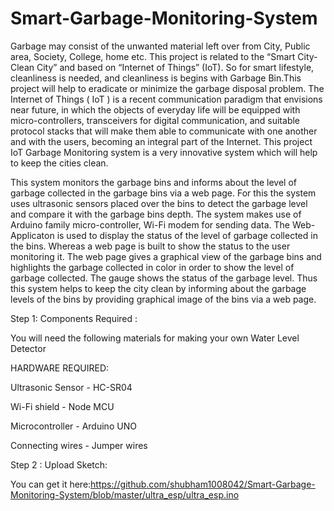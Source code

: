 # Smart-Garbage-Monitoring-System

Garbage may consist of the unwanted material left over from City, Public area, Society, College, home etc. This project is related to the “Smart City- Clean City” and based on “Internet of Things” (IoT). So for smart lifestyle, cleanliness is needed, and cleanliness is begins with Garbage Bin.This project will help to eradicate or minimize the garbage disposal problem. The Internet of Things ( IoT ) is a recent communication paradigm that envisions near future, in which the objects of everyday life will be equipped with micro-controllers, transceivers for digital communication, and suitable protocol stacks that will make them able to communicate with one another and with the users, becoming an integral part of the Internet. This project IoT Garbage Monitoring system is a very innovative system which will help to keep the cities clean.

This system monitors the garbage bins and informs about the level of garbage collected in the garbage bins via a web page. For this the system uses ultrasonic sensors placed over the bins to detect the garbage level and compare it with the garbage bins depth. The system makes use of Arduino family micro-controller, Wi-Fi modem for sending data. The Web-Applicaton is used to display the status of the level of garbage collected in the bins. Whereas a web page is built to show the status to the user monitoring it. The web page gives a graphical view of the garbage bins and highlights the garbage collected in color in order to show the level of garbage collected. The gauge shows the status of the garbage level. Thus this system helps to keep the city clean by informing about the garbage levels of the bins by providing graphical image of the bins via a web page.

Step 1: Components Required :

You will need the following materials for making your own Water Level Detector

HARDWARE REQUIRED:
                

Ultrasonic Sensor             - HC-SR04                 

Wi-Fi shield                  - Node MCU                

Microcontroller               - Arduino UNO             

Connecting wires              - Jumper wires         


Step 2 : Upload Sketch:

You can get it here:https://github.com/shubham1008042/Smart-Garbage-Monitoring-System/blob/master/ultra_esp/ultra_esp.ino
